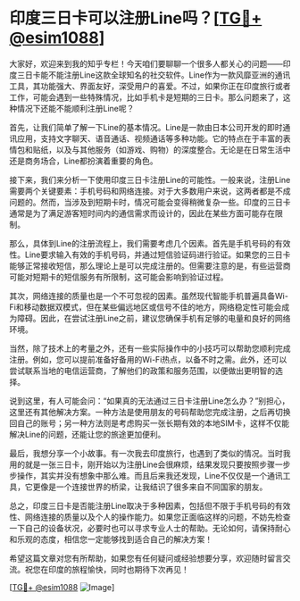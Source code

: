 # 印度三日卡可以注册Line吗？[[TG💪+ @esim1088](https://t.me/s/esim1088)]

大家好，欢迎来到我的知乎专栏！今天咱们要聊聊一个很多人都关心的问题——印度三日卡能不能注册Line这款全球知名的社交软件。Line作为一款风靡亚洲的通讯工具，其功能强大、界面友好，深受用户的喜爱。不过，如果你正在印度旅行或者工作，可能会遇到一些特殊情况，比如手机卡是短期的三日卡。那么问题来了，这种情况下还能不能顺利注册Line呢？

首先，让我们简单了解一下Line的基本情况。Line是一款由日本公司开发的即时通讯应用，支持文字聊天、语音通话、视频通话等多种功能。它的特点在于丰富的表情包和贴纸，以及与其他服务（如游戏、购物）的深度整合。无论是在日常生活中还是商务场合，Line都扮演着重要的角色。

接下来，我们来分析一下使用印度三日卡注册Line的可能性。一般来说，注册Line需要两个关键要素：手机号码和网络连接。对于大多数用户来说，这两者都是不成问题的。然而，当涉及到短期卡时，情况可能会变得稍微复杂一些。印度的三日卡通常是为了满足游客短时间内的通信需求而设计的，因此在某些方面可能存在限制。

那么，具体到Line的注册流程上，我们需要考虑几个因素。首先是手机号码的有效性。Line要求输入有效的手机号码，并通过短信验证码进行验证。如果您的三日卡能够正常接收短信，那么理论上是可以完成注册的。但需要注意的是，有些运营商可能对短期卡的短信服务有所限制，这可能会影响到验证过程。

其次，网络连接的质量也是一个不可忽视的因素。虽然现代智能手机普遍具备Wi-Fi和移动数据双模式，但在某些偏远地区或信号不佳的地方，网络稳定性可能会成为障碍。因此，在尝试注册Line之前，建议您确保手机有足够的电量和良好的网络环境。

当然，除了技术上的考量之外，还有一些实际操作中的小技巧可以帮助您顺利完成注册。例如，您可以提前准备好备用的Wi-Fi热点，以备不时之需。此外，还可以尝试联系当地的电信运营商，了解他们的政策和服务范围，以便做出更明智的选择。

说到这里，有人可能会问：“如果真的无法通过三日卡注册Line怎么办？”别担心，这里还有其他解决方案。一种方法是使用朋友的号码帮助您完成注册，之后再切换回自己的账号；另一种方法则是考虑购买一张长期有效的本地SIM卡，这样不仅能解决Line的问题，还能让您的旅途更加便利。

最后，我想分享一个小故事。有一次我去印度旅行，也遇到了类似的情况。当时我用的就是一张三日卡，刚开始以为注册Line会很麻烦，结果发现只要按照步骤一步步操作，其实并没有想象中那么难。而且后来我还发现，Line不仅仅是一个通讯工具，它更像是一个连接世界的桥梁，让我结识了很多来自不同国家的朋友。

总之，印度三日卡是否能注册Line取决于多种因素，包括但不限于手机号码的有效性、网络连接的质量以及个人的操作能力。如果您正面临这样的问题，不妨先检查一下自己的设备状况，必要时也可以寻求专业人士的帮助。无论如何，请保持耐心和乐观的态度，相信您一定能够找到适合自己的解决方案！

希望这篇文章对您有所帮助，如果您有任何疑问或经验想要分享，欢迎随时留言交流。祝您在印度的旅程愉快，同时也期待下次再见！

[[TG💪+ @esim1088](https://t.me/s/esim1088) ![Image](https://i.postimg.cc/4NQfJmqS/Snipaste-2025-05-13-00-14-12.png)]